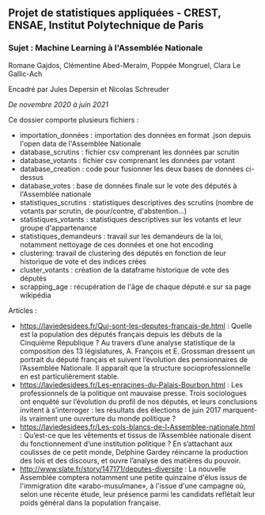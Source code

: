 ## Projet de statistiques appliquées - CREST, ENSAE, Institut Polytechnique de Paris
### Sujet : Machine Learning à l'Assemblée Nationale

Romane Gajdos, Clémentine Abed-Meraim, Poppée Mongruel, Clara Le Gallic-Ach
 
Encadré par Jules Depersin et Nicolas Schreuder

*De novembre 2020 à juin 2021*
 



Ce dossier comporte plusieurs fichiers : 
  - importation_données : importation des données en format .json depuis l'open data de l'Assemblée Nationale
  - database_scrutins : fichier csv comprenant les données par scrutin
  - database_votants : fichier csv comprenant les données par votant
  - database_creation : code pour fusionner les deux bases de données ci-dessus
  - database_votes : base de données finale sur le vote des députés à l'Assemblée nationale
  - statistiques_scrutins : statistiques descriptives des scrutins (nombre de votants par scrutin, de pour/contre, d'abstention...)
  - statistiques_votants : statistiques descriptives sur les votants et leur groupe d'appartenance 
  - statistiques_demandeurs : travail sur les demandeurs de la loi, notamment nettoyage de ces données et one hot encoding 
  - clustering: travail de clustering des députés en fonction de leur historique de vote et des indices crées 
  - cluster_votants : création de la dataframe historique de vote des députés
  - scrapping_age : récupération de l'âge de chaque député.e sur sa page wikipédia


Articles : 
- https://laviedesidees.fr/Qui-sont-les-deputes-francais-de.html : Quelle est la population des députés français depuis les débuts de la Cinquième République ? Au travers d’une analyse statistique de la composition des 13 législatures, A. François et E. Grossman dressent un portrait du député français et suivent l’évolution des pensionnaires de l’Assemblée Nationale. Il apparaît que la structure socioprofessionnelle en est particulièrement stable.
- https://laviedesidees.fr/Les-enracines-du-Palais-Bourbon.html : Les professionnels de la politique ont mauvaise presse. Trois sociologues ont enquêté sur l’évolution du profil de nos députés, et leurs conclusions invitent à s’interroger : les résultats des élections de juin 2017 marquent-ils vraiment une ouverture du monde politique ?
- https://laviedesidees.fr/Les-cols-blancs-de-l-Assemblee-nationale.html : Qu’est-ce que les vêtements et tissus de l’Assemblée nationale disent du fonctionnement d’une institution politique ? En s’attachant aux coulisses de ce petit monde, Delphine Gardey réincarne la production des lois et des discours, et ouvre l’analyse des matières du pouvoir.
- http://www.slate.fr/story/147171/deputes-diversite : La nouvelle Assemblée comptera notamment une petite quinzaine d'élus issus de l'immigration dite «arabo-musulmane», à l'issue d'une campagne où, selon une récente étude, leur présence parmi les candidats reflétait leur poids général dans la population française.
